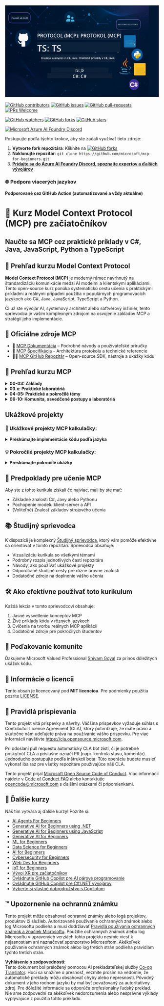<!--
CO_OP_TRANSLATOR_METADATA:
{
  "original_hash": "bc76969a3bb20c032d1d5e95a304a2e3",
  "translation_date": "2025-06-24T16:45:10+00:00",
  "source_file": "README.md",
  "language_code": "sk"
}
-->
![MCP-for-beginners](../../translated_images/mcp-beginners.2ce2b317996369ff66c5b72e25eff9d4288ab2741fc70c0b4e523d1ae1e249fd.sk.png) 

[![GitHub contributors](https://img.shields.io/github/contributors/microsoft/mcp-for-beginners.svg)](https://GitHub.com/microsoft/mcp-for-beginners/graphs/contributors)
[![GitHub issues](https://img.shields.io/github/issues/microsoft/mcp-for-beginners.svg)](https://GitHub.com/microsoft/mcp-for-beginners/issues)
[![GitHub pull-requests](https://img.shields.io/github/issues-pr/microsoft/mcp-for-beginners.svg)](https://GitHub.com/microsoft/mcp-for-beginners/pulls)
[![PRs Welcome](https://img.shields.io/badge/PRs-welcome-brightgreen.svg?style=flat-square)](http://makeapullrequest.com)

[![GitHub watchers](https://img.shields.io/github/watchers/microsoft/mcp-for-beginners.svg?style=social&label=Watch)](https://GitHub.com/microsoft/mcp-for-beginners/watchers)
[![GitHub forks](https://img.shields.io/github/forks/microsoft/mcp-for-beginners.svg?style=social&label=Fork)](https://GitHub.com/microsoft/mcp-for-beginners/fork)
[![GitHub stars](https://img.shields.io/github/stars/microsoft/mcp-for-beginners?style=social&label=Star)](https://GitHub.com/microsoft/mcp-for-beginners/stargazers)


[![Microsoft Azure AI Foundry Discord](https://dcbadge.vercel.app/api/server/ByRwuEEgH4)](https://discord.com/invite/ByRwuEEgH4)


Postupujte podľa týchto krokov, aby ste začali využívať tieto zdroje:
1. **Vytvorte fork repozitára**: Kliknite na [![GitHub forks](https://img.shields.io/github/forks/microsoft/mcp-for-beginners.svg?style=social&label=Fork)](https://GitHub.com/microsoft/mcp-for-beginners/fork)
2. **Naklonujte repozitár**:   `git clone https://github.com/microsoft/mcp-for-beginners.git`
3. [**Pridajte sa do Azure AI Foundry Discord, spoznajte expertov a ďalších vývojárov**](https://discord.com/invite/ByRwuEEgH4)


### 🌐 Podpora viacerých jazykov

#### Podporované cez GitHub Action (automatizované a vždy aktuálne)

# 🚀 Kurz Model Context Protocol (MCP) pre začiatočníkov

## **Naučte sa MCP cez praktické príklady v C#, Java, JavaScript, Python a TypeScript**

## 🧠 Prehľad kurzu Model Context Protocol

**Model Context Protocol (MCP)** je moderný rámec navrhnutý na štandardizáciu komunikácie medzi AI modelmi a klientskymi aplikáciami. Tento open-source kurz ponúka systematickú cestu učenia s praktickými príkladmi a reálnymi prípadmi použitia v populárnych programovacích jazykoch ako C#, Java, JavaScript, TypeScript a Python.

Či už ste vývojár AI, systémový architekt alebo softvérový inžinier, tento sprievodca je vaším komplexným zdrojom na osvojenie základov MCP a stratégií jeho implementácie.

## 🔗 Oficiálne zdroje MCP

- 📘 [MCP Dokumentácia](https://modelcontextprotocol.io/) – Podrobné návody a používateľské príručky  
- 📜 [MCP Špecifikácia](https://spec.modelcontextprotocol.io/) – Architektúra protokolu a technické referencie  
- 🧑‍💻 [MCP GitHub Repozitár](https://github.com/modelcontextprotocol) – Open-source SDK, nástroje a ukážky kódu  

## 🧭 Prehľad kurzu MCP

<details>
  <summary><strong>00-03: Základy</strong></summary>

- **00. Úvod do MCP**  
  Prehľad Model Context Protocol a jeho význam v AI pipeline. [Čítať viac](./00-Introduction/README.md)
- **01. Vysvetlenie základných pojmov**  
  Hĺbkový rozbor kľúčových konceptov MCP. [Čítať viac](./01-CoreConcepts/README.md)
- **02. Bezpečnosť v MCP**  
  Hrozby a osvedčené postupy v oblasti bezpečnosti. [Čítať viac](./02-Security/README.md)
- **03. Začíname s MCP**  
  Nastavenie prostredia, základné servery/klienti, integrácia. [Čítať viac](./03-GettingStarted/README.md)
</details>

<details>
  <summary><strong>03.x: Praktické laboratóriá</strong></summary>

- **3.1. Prvý server** – [Návod](./03-GettingStarted/01-first-server/README.md)
- **3.2. Prvý klient** – [Návod](./03-GettingStarted/02-client/README.md)
- **3.3. Klient s LLM** – [Návod](./03-GettingStarted/03-llm-client/README.md)
- **3.4. Práca so serverom vo Visual Studio Code** – [Návod](./03-GettingStarted/04-vscode/README.md)
- **3.5. Vytvorenie servera pomocou SSE** – [Návod](./03-GettingStarted/05-sse-server/README.md)
- **3.6. HTTP streamovanie** – [Návod](./03-GettingStarted/06-http-streaming/README.md)
- **3.7. Použitie AI Toolkit** – [Návod](./03-GettingStarted/07-aitk/README.md)
- **3.8. Testovanie servera** – [Návod](./03-GettingStarted/08-testing/README.md)
- **3.9. Nasadenie servera** – [Návod](./03-GettingStarted/09-deployment/README.md)
</details>

<details>
  <summary><strong>04-05: Praktické a pokročilé témy</strong></summary>

- **04. Praktická implementácia**  
  SDK, ladenie, testovanie, znovupoužiteľné šablóny promptov. [Čítať viac](./04-PracticalImplementation/README.md)
- **05. Pokročilé témy v MCP**  
  Multi-modálne AI, škálovanie, použitie v podniku. [Čítať viac](./05-AdvancedTopics/README.md)
- **5.1. MCP integrácia s Azure** – [Návod](./05-AdvancedTopics/mcp-integration/README.md)
- **5.2. Multi modalita** – [Návod](./05-AdvancedTopics/mcp-multi-modality/README.md)
- **5.3. MCP OAuth2 demo** – [Návod](./05-AdvancedTopics/mcp-oauth2-demo/README.md)
- **5.4. Root Contexts** – [Návod](./05-AdvancedTopics/mcp-root-contexts/README.md)
- **5.5. Routing** – [Návod](./05-AdvancedTopics/mcp-routing/README.md)
- **5.6. Sampling** – [Návod](./05-AdvancedTopics/mcp-sampling/README.md)
- **5.7. Škálovanie** – [Návod](./05-AdvancedTopics/mcp-scaling/README.md)
- **5.8. Bezpečnosť** – [Návod](./05-AdvancedTopics/mcp-security/README.md)
- **5.9. Webové vyhľadávanie MCP** – [Návod](./05-AdvancedTopics/web-search-mcp/README.md)
- **5.10. Realtime streaming** – [Návod](./05-AdvancedTopics/mcp-realtimestreaming/README.md)
- **5.11. Realtime webové vyhľadávanie** – [Návod](./05-AdvancedTopics/mcp-realtimesearch/README.md)
</details>

<details>
  <summary><strong>06-10: Komunita, osvedčené postupy a laboratóriá</strong></summary>

- **06. Príspevky komunity** – [Návod](./06-CommunityContributions/README.md)
- **07. Postrehy z raného prijatia** – [Sprievodca](./07-LessonsFromEarlyAdoption/README.md)
- **08. Najlepšie postupy pre MCP** – [Sprievodca](./08-BestPractices/README.md)
- **09. Prípadové štúdie MCP** – [Sprievodca](./09-CaseStudy/README.md)
- **10. Zefektívnenie AI pracovných tokov: Vytvorenie MCP servera s AI Toolkit** – [Praktický workshop](./10-StreamliningAIWorkflowsBuildingAnMCPServerWithAIToolkit/README.md)
</details>

## Ukážkové projekty

### 🧮 Ukážkové projekty MCP kalkulačky:
<details>
  <summary><strong>Preskúmajte implementácie kódu podľa jazyka</strong></summary>

  - [Príklad MCP servera v C#](./03-GettingStarted/samples/csharp/README.md)
  - [MCP kalkulačka v Jave](./03-GettingStarted/samples/java/calculator/README.md)
  - [MCP demo v JavaScripte](./03-GettingStarted/samples/javascript/README.md)
  - [MCP server v Pythone](../../03-GettingStarted/samples/python/mcp_calculator_server.py)
  - [Príklad MCP v TypeScripte](./03-GettingStarted/samples/typescript/README.md)

</details>

### 💡 Pokročilé projekty MCP kalkulačky:
<details>
  <summary><strong>Preskúmajte pokročilé ukážky</strong></summary>

  - [Pokročilá ukážka v C#](./04-PracticalImplementation/samples/csharp/README.md)
  - [Príklad Java kontajnerovej aplikácie](./04-PracticalImplementation/samples/java/containerapp/README.md)
  - [Pokročilá ukážka v JavaScripte](./04-PracticalImplementation/samples/javascript/README.md)
  - [Zložitejšia implementácia v Pythone](../../04-PracticalImplementation/samples/python/mcp_sample.py)
  - [Ukážka kontajnera v TypeScripte](./04-PracticalImplementation/samples/typescript/README.md)

</details>


## 🎯 Predpoklady pre učenie MCP

Aby ste z tohto kurikula získali čo najviac, mali by ste mať:

- Základné znalosti C#, Javy alebo Pythonu  
- Pochopenie modelu klient-server a API  
- (Voliteľné) Znalosť základov strojového učenia  

## 📚 Študijný sprievodca

K dispozícii je komplexný [Študijný sprievodca](./study_guide.md), ktorý vám pomôže efektívne sa orientovať v tomto repozitári. Sprievodca obsahuje:

- Vizualizáciu kurikula so všetkými témami  
- Podrobný rozpis jednotlivých častí repozitára  
- Návody, ako používať ukážkové projekty  
- Odporúčané študijné cesty pre rôzne úrovne znalostí  
- Dodatočné zdroje na doplnenie vášho učenia  

## 🛠️ Ako efektívne používať toto kurikulum

Každá lekcia v tomto sprievodcovi obsahuje:

1. Jasné vysvetlenie konceptov MCP  
2. Živé príklady kódu v rôznych jazykoch  
3. Cvičenia na tvorbu reálnych MCP aplikácií  
4. Dodatočné zdroje pre pokročilých študentov  


## 🌟 Poďakovanie komunite

Ďakujeme Microsoft Valued Professional [Shivam Goyal](https://www.linkedin.com/in/shivam2003/) za prínos dôležitých ukážok kódu.

## 📜 Informácie o licencii

Tento obsah je licencovaný pod **MIT licenciou**. Pre podmienky použitia pozrite [LICENSE](../../LICENSE).

## 🤝 Pravidlá prispievania

Tento projekt vítá príspevky a návrhy. Väčšina príspevkov vyžaduje súhlas s
Contributor License Agreement (CLA), ktorý potvrdzuje, že máte právo a skutočne nám
udeľujete práva na používanie vášho príspevku. Pre viac informácií navštívte <https://cla.opensource.microsoft.com>.

Pri odoslaní pull requestu automaticky CLA bot zistí, či je potrebné poskytnúť
CLA a príslušne označí PR (napr. kontrola stavu, komentár). Jednoducho postupujte podľa inštrukcií
bota. Túto operáciu budete musieť vykonať iba raz pre všetky repozitáre používajúce náš CLA.

Tento projekt prijal [Microsoft Open Source Code of Conduct](https://opensource.microsoft.com/codeofconduct/).
Viac informácií nájdete v [Code of Conduct FAQ](https://opensource.microsoft.com/codeofconduct/faq/) alebo
kontaktujte [opencode@microsoft.com](mailto:opencode@microsoft.com) s ďalšími otázkami či pripomienkami.

## 🎒 Ďalšie kurzy
Náš tím vytvára aj ďalšie kurzy! Pozrite si:

- [AI Agents For Beginners](https://github.com/microsoft/ai-agents-for-beginners?WT.mc_id=academic-105485-koreyst)
- [Generative AI for Beginners using .NET](https://github.com/microsoft/Generative-AI-for-beginners-dotnet?WT.mc_id=academic-105485-koreyst)
- [Generative AI for Beginners using JavaScript](https://github.com/microsoft/generative-ai-with-javascript?WT.mc_id=academic-105485-koreyst)
- [Generative AI for Beginners](https://github.com/microsoft/generative-ai-for-beginners?WT.mc_id=academic-105485-koreyst)
- [ML for Beginners](https://aka.ms/ml-beginners?WT.mc_id=academic-105485-koreyst)
- [Data Science for Beginners](https://aka.ms/datascience-beginners?WT.mc_id=academic-105485-koreyst)
- [AI for Beginners](https://aka.ms/ai-beginners?WT.mc_id=academic-105485-koreyst)
- [Cybersecurity for Beginners](https://github.com/microsoft/Security-101??WT.mc_id=academic-96948-sayoung)
- [Web Dev for Beginners](https://aka.ms/webdev-beginners?WT.mc_id=academic-105485-koreyst)
- [IoT for Beginners](https://aka.ms/iot-beginners?WT.mc_id=academic-105485-koreyst)
- [Vývoj XR pre začiatočníkov](https://github.com/microsoft/xr-development-for-beginners?WT.mc_id=academic-105485-koreyst)
- [Ovládnutie GitHub Copilot pre AI párové programovanie](https://aka.ms/GitHubCopilotAI?WT.mc_id=academic-105485-koreyst)
- [Ovládnutie GitHub Copilot pre C#/.NET vývojárov](https://github.com/microsoft/mastering-github-copilot-for-dotnet-csharp-developers?WT.mc_id=academic-105485-koreyst)
- [Vyberte si vlastné dobrodružstvo s Copilotom](https://github.com/microsoft/CopilotAdventures?WT.mc_id=academic-105485-koreyst)


## ™️ Upozornenie na ochrannú známku

Tento projekt môže obsahovať ochranné známky alebo logá projektov, produktov či služieb. Autorizované používanie ochranných známok alebo log Microsoftu podlieha a musí dodržiavať
[Pravidlá používania ochranných známok a značiek Microsoftu](https://www.microsoft.com/legal/intellectualproperty/trademarks/usage/general).
Použitie ochranných známok alebo log Microsoftu v upravených verziách tohto projektu nesmie viesť k nejasnostiam ani naznačovať sponzorstvo Microsoftom.
Akékoľvek používanie ochranných známok alebo log tretích strán podlieha pravidlám týchto tretích strán.

**Vyhlásenie o zodpovednosti**:  
Tento dokument bol preložený pomocou AI prekladateľskej služby [Co-op Translator](https://github.com/Azure/co-op-translator). Hoci sa snažíme o presnosť, vezmite prosím na vedomie, že automatické preklady môžu obsahovať chyby alebo nepresnosti. Pôvodný dokument v jeho rodnom jazyku by mal byť považovaný za autoritatívny zdroj. Pre dôležité informácie sa odporúča profesionálny ľudský preklad. Nie sme zodpovední za akékoľvek nedorozumenia alebo nesprávne výklady vyplývajúce z použitia tohto prekladu.